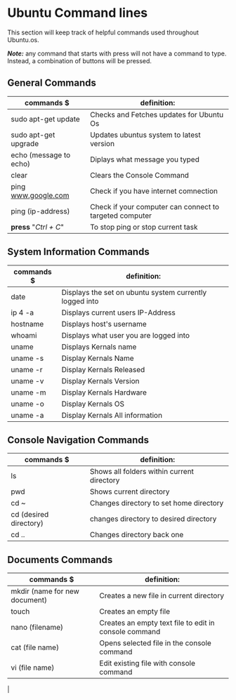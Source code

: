 # Ubuntu Command lines

This section will keep track of helpful commands used throughout Ubuntu.os.

***Note:*** any command that starts with press will not have a command to type. Instead, a combination of buttons will be pressed.
 
 ## General Commands

|                commands  $                   |                           definition:                              |
|----------------------------------------------|--------------------------------------------------------------------|
|  sudo apt-get update                         |    Checks and Fetches updates for Ubuntu Os                        |
|  sudo apt-get upgrade                        |    Updates ubuntus system to latest version                        |
|  echo (message to echo)                      |    Diplays what message you typed                                  |
|  clear                                       |    Clears the Console Command                                      |
|  ping www.google.com                         |    Check if you have internet comnection                           |
|  ping (ip-address)                           |    Check if your computer can connect to targeted computer         |
|  **press** "*Ctrl + C*"                      |    To stop ping or stop current task                               |

## System Information Commands

|                commands  $                   |                           definition:                              |
|----------------------------------------------|--------------------------------------------------------------------|
|  date                                        |    Displays the set on ubuntu system currently logged into         |
|  ip 4 -a                                     |    Displays current users IP-Address                               |
|  hostname                                    |    Displays host's username                                        |
|  whoami                                      |    Displays what user you are logged into                          |
|  uname                                       |    Displays Kernals name                                           |
|  uname -s                                    |    Display  Kernals Name                                           |
|  uname -r                                    |    Display  Kernals Released                                       |
|  uname -v                                    |    Display  Kernals Version                                        |
|  uname -m                                    |    Display  Kernals Hardware                                       |
|  uname -o                                    |    Display  Kernals OS                                             |
|  uname -a                                    |    Display  Kernals All information                                |

## Console Navigation Commands
|                commands  $                   |                           definition:                              |
|----------------------------------------------|--------------------------------------------------------------------|
|  ls                                          |    Shows all folders within current directory                      |
|  pwd                                         |    Shows current directory                                         |         
|  cd ~                                        |    Changes directory to set home directory                         |
|  cd (desired directory)                      |    changes directory to desired directory                          |
|  cd ..                                       |    Changes directory back one                                      |

## Documents Commands
|                commands  $                   |                           definition:                              |
|----------------------------------------------|--------------------------------------------------------------------|
|  mkdir (name for new document)               |  Creates a new file in current directory                           |
|  touch                                       |  Creates an empty file                                             |
|  nano (filename)                             |  Creates an empty text file to edit in console command             |
|  cat (file name)                             |  Opens selected file in the console command                        |
|  vi (file name)                              |  Edit existing file with console command                           |
|  





